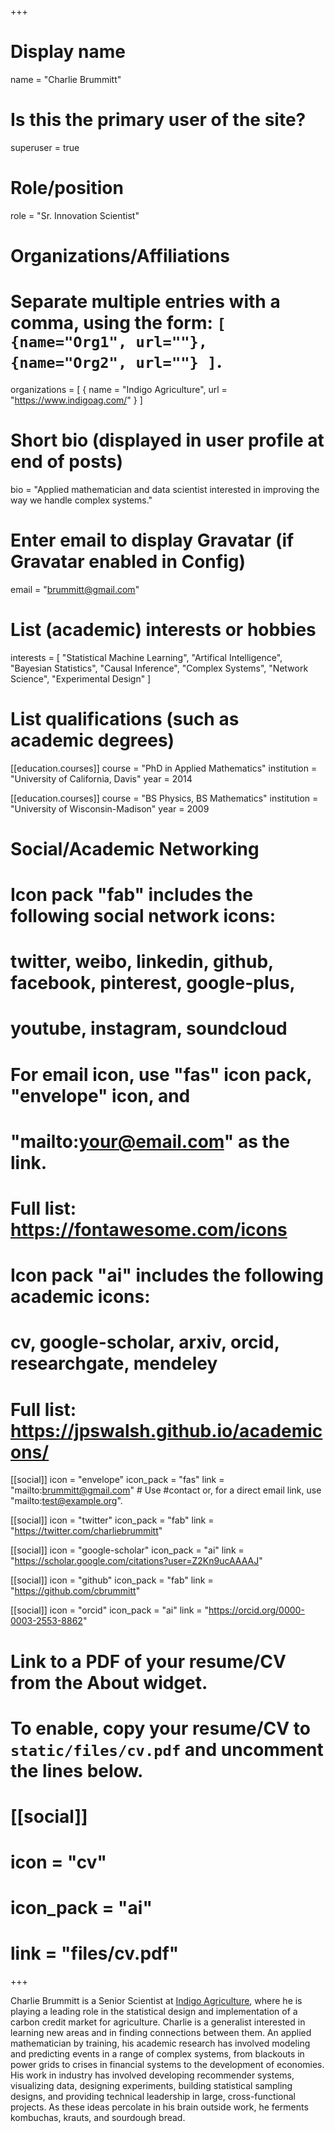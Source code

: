 +++
# Display name
name = "Charlie Brummitt"

# Is this the primary user of the site?
superuser = true

# Role/position
role = "Sr. Innovation Scientist"

# Organizations/Affiliations
#   Separate multiple entries with a comma, using the form: `[ {name="Org1", url=""}, {name="Org2", url=""} ]`.
organizations = [ { name = "Indigo Agriculture", url = "https://www.indigoag.com/" } ]

# Short bio (displayed in user profile at end of posts)
bio = "Applied mathematician and data scientist interested in improving the way we handle complex systems."

# Enter email to display Gravatar (if Gravatar enabled in Config)
email = "brummitt@gmail.com"

# List (academic) interests or hobbies
interests = [
  "Statistical Machine Learning",
  "Artifical Intelligence",
  "Bayesian Statistics",
  "Causal Inference",
  "Complex Systems",
  "Network Science",
  "Experimental Design"
]

# List qualifications (such as academic degrees)
[[education.courses]]
  course = "PhD in Applied Mathematics"
  institution = "University of California, Davis"
  year = 2014

[[education.courses]]
  course = "BS Physics, BS Mathematics"
  institution = "University of Wisconsin-Madison"
  year = 2009

# Social/Academic Networking
#
# Icon pack "fab" includes the following social network icons:
#
#   twitter, weibo, linkedin, github, facebook, pinterest, google-plus,
#   youtube, instagram, soundcloud
#
#   For email icon, use "fas" icon pack, "envelope" icon, and
#   "mailto:your@email.com" as the link.
#
#   Full list: https://fontawesome.com/icons
#
# Icon pack "ai" includes the following academic icons:
#
#   cv, google-scholar, arxiv, orcid, researchgate, mendeley
#
#   Full list: https://jpswalsh.github.io/academicons/

[[social]]
  icon = "envelope"
  icon_pack = "fas"
  link = "mailto:brummitt@gmail.com"  # Use #contact or, for a direct email link, use "mailto:test@example.org".

[[social]]
  icon = "twitter"
  icon_pack = "fab"
  link = "https://twitter.com/charliebrummitt"

[[social]]
  icon = "google-scholar"
  icon_pack = "ai"
  link = "https://scholar.google.com/citations?user=Z2Kn9ucAAAAJ"

[[social]]
  icon = "github"
  icon_pack = "fab"
  link = "https://github.com/cbrummitt"

[[social]]
  icon = "orcid"
  icon_pack = "ai"
  link = "https://orcid.org/0000-0003-2553-8862"

# Link to a PDF of your resume/CV from the About widget.
# To enable, copy your resume/CV to `static/files/cv.pdf` and uncomment the lines below.
# [[social]]
#   icon = "cv"
#   icon_pack = "ai"
#   link = "files/cv.pdf"

+++

Charlie Brummitt is a Senior Scientist at [Indigo Agriculture](https://www.indigoag.com/), where he is playing a leading role in the statistical design and implementation of a carbon credit market for agriculture. Charlie is a generalist interested in learning new areas and in finding connections between them. An applied mathematician by training, his academic research has involved modeling and predicting events in a range of complex systems, from blackouts in power grids to crises in financial systems to the development of economies. His work in industry has involved developing recommender systems, visualizing data, designing experiments, building statistical sampling designs, and providing technical leadership in large, cross-functional projects. As these ideas percolate in his brain outside work, he ferments kombuchas, krauts, and sourdough bread.